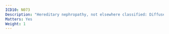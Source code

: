 ```yaml
---
ICD10: N073
Description: "Hereditary nephropathy, not elsewhere classified: Diffuse mesangial proliferative glomerulonephritis"
Matters: Yes
Weight: 1
---
```

